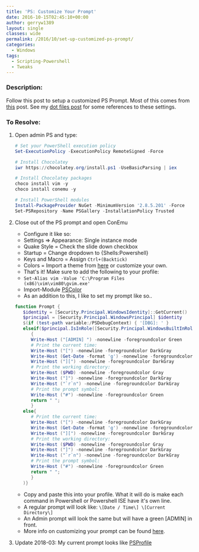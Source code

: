 ```yaml
---
title: 'PS: Customize Your Prompt'
date: 2016-10-15T02:45:10+00:00
author: gerryw1389
layout: single
classes: wide
permalink: /2016/10/set-up-customized-ps-prompt/
categories:
  - Windows
tags:
  - Scripting-Powershell
  - Tweaks
---
```

<!--more-->

### Description:

Follow this post to setup a customized PS Prompt. Most of this comes from [this](https://hodgkins.io/ultimate-powershell-prompt-and-git-setup) post. See my [dot files post](https://automationadmin.com/2022/01/dot-files) for some references to these settings.

### To Resolve:

1. Open admin PS and type:

   ```powershell
   # Set your PowerShell execution policy
   Set-ExecutionPolicy -ExecutionPolicy RemoteSigned -Force

   # Install Chocolatey
   iwr https://chocolatey.org/install.ps1 -UseBasicParsing | iex

   # Install Chocolatey packages
   choco install vim -y
   choco install conemu -y

   # Install PowerShell modules
   Install-PackageProvider NuGet -MinimumVersion '2.8.5.201' -Force
   Set-PSRepository -Name PSGallery -InstallationPolicy Trusted
   ```

2. Close out of the PS prompt and open ConEmu

   - Configure it like so:  
   - Settings => Appearance: Single instance mode  
   - Quake Style = Check the slide down checkbox  
   - Startup = Change dropdown to {Shells:Powershell}  
   - Keys and Macro = Assign `Ctrl+(Backtick)`
   - Colors = Import a theme from [here](https://github.com/joonro/ConEmu-Color-Themes) or customize your own.
   - That's it! Make sure to add the following to your profile:
   - `Set-Alias vim -Value 'C:\Program Files (x86)\vim\vim80\gvim.exe'`
   - Import-Module [PSColor](https://github.com/Davlind/PSColor)
   - As an addition to this, I like to set my prompt like so..

   ```powershell
   function Prompt {
      $identity = [Security.Principal.WindowsIdentity]::GetCurrent()
      $principal = [Security.Principal.WindowsPrincipal] $identity
      $(if (test-path variable:/PSDebugContext) { '[DBG]: ' }
      elseif($principal.IsInRole([Security.Principal.WindowsBuiltInRole] "Administrator"))
         {
         Write-Host ("[ADMIN] ") -nonewline -foregroundcolor Green
         # Print the current time:
         Write-Host ("[") -nonewline -foregroundcolor DarkGray
         Write-Host (Get-Date -format 'g') -nonewline -foregroundcolor Gray
         Write-Host ("][") -nonewline -foregroundcolor DarkGray
         # Print the working directory:
         Write-Host ($PWD) -nonewline -foregroundcolor Gray
         Write-Host ("]") -nonewline -foregroundcolor DarkGray
         Write-Host ("`r`n") -nonewline -foregroundcolor DarkGray
         # Print the prompt symbol:
         Write-Host ("#") -nonewline -foregroundcolor Green
         return " ";
         }
      else{
         # Print the current time:
         Write-Host ("[") -nonewline -foregroundcolor DarkGray
         Write-Host (Get-Date -format 'g') -nonewline -foregroundcolor Gray
         Write-Host ("][") -nonewline -foregroundcolor DarkGray
         # Print the working directory:
         Write-Host ($PWD) -nonewline -foregroundcolor Gray
         Write-Host ("]") -nonewline -foregroundcolor DarkGray
         Write-Host ("`r`n") -nonewline -foregroundcolor DarkGray
         # Print the prompt symbol:
         Write-Host ("#") -nonewline -foregroundcolor Green
         return " ";
         }
      )}
   ```

   - Copy and paste this into your profile. What it will do is make each command in Powershell or Powershell ISE have it's own line.
   - A regular prompt will look like: `\[Date / Time\] \[Current Directory\]`
   - An Admin prompt will look the same but will have a green [ADMIN] in front.
   - More info on customizing your prompt can be found [here](https://technet.microsoft.com/en-us/library/hh847739.aspx).

2. Update 2018-03: My current prompt looks like [PSProfile](https://github.com/gerryw1389/misc/blob/main/dot-files/Microsoft.Powershell_profile.ps1)

